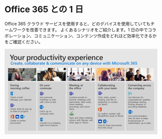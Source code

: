 # <a name="day-in-the-life-with-office-365"></a>Office 365 との 1 日

Office 365 クラウド サービスを使用すると、どのデバイスを使用していてもチームワークを改善できます。  よくあるシナリオをご紹介します。1 日の中でコラボレーション、コミュニケーション、コンテンツ作成をどれほど効率化できるかをご確認ください。  

![1 日のビジュアル](media/m365day.png)

